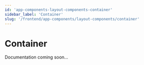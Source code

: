```yaml
---
id: 'app-components-layout-components-container'
sidebar_label: 'Container'
slug: '/frontend/app-components/layout-components/container'
---
```


# Container

Documentation coming soon...